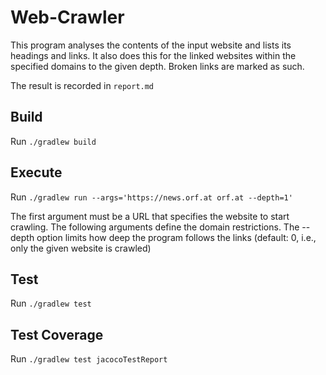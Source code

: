 # Web-Crawler

This program analyses the contents of the input website and lists its headings and links.
It also does this for the linked websites within the specified domains to the given depth.
Broken links are marked as such.

The result is recorded in `report.md`

## Build

Run `./gradlew build`

## Execute

Run `./gradlew run --args='https://news.orf.at orf.at --depth=1'`

The first argument must be a URL that specifies the website to start crawling.
The following arguments define the domain restrictions.
The --depth option limits how deep the program follows the links (default: 0, i.e., only the given website is crawled)

## Test

Run `./gradlew test`

## Test Coverage

Run `./gradlew test jacocoTestReport`